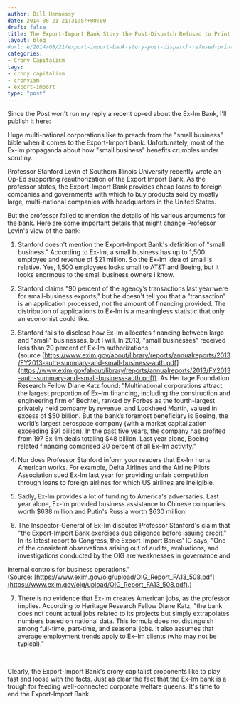 ```yaml
---
author: Bill Hennessy
date: 2014-08-21 21:31:57+00:00
draft: false
title: The Export-Import Bank Story the Post-Dispatch Refused to Print
layout: blog
#url: e/2014/08/21/export-import-bank-story-post-dispatch-refused-print/
categories:
- Crony Capitalism
tags:
- crony capitalism
- cronyism
- export-import
type: "post"
---
```


Since the Post won't run my reply a recent op-ed about the Ex-Im Bank, I'll publish it here:

Huge multi-national corporations like to preach from the "small business" bible when it comes to the Export-Import bank. Unfortunately, most of the Ex-Im propaganda about how "small business" benefits crumbles under scrutiny.






Professor Stanford Levin of Southern Illinois University recently wrote an Op-Ed supporting reauthorization of the Export Import Bank. As the professor states, the Export-Import Bank provides cheap loans to foreign companies and governments with which to buy products sold by mostly large, multi-national companies with headquarters in the United States.







But the professor failed to mention the details of his various arguments for the bank. Here are some important details that might change Professor Levin's view of the bank:







1. Stanford doesn't mention the Export-Import Bank's definition of "small business." According to Ex-Im, a small business has up to 1,500 employee and revenue of $21 million. So the Ex-Im idea of small is relative. Yes, 1,500 employees looks small to AT&T and Boeing, but it looks enormous to the small business owners I know.




2. Stanford claims "90 percent of the agency’s transactions last year were for small-business exports," but he doesn't tell you that a "transaction" is an application processed, not the amount of financing provided. The distribution of applications to Ex-Im is a meaningless statistic that only an economist could like.




3. Stanford fails to disclose how Ex-Im allocates financing between large and "small" businesses, but I will. In 2013, "small businesses" received less than 20 percent of Ex-Im authorizations (source [https://www.exim.gov/about/library/reports/annualreports/2013/FY2013-auth-summary-and-small-business-auth.pdf](https://www.exim.gov/about/library/reports/annualreports/2013/FY2013-auth-summary-and-small-business-auth.pdf)). As Heritage Foundation Research Fellow Diane Katz found: "Multinational corporations attract the largest proportion of Ex–Im financing, including the construction and engineering firm of Bechtel, ranked by Forbes as the fourth-largest privately held company by revenue, and Lockheed Martin, valued in excess of $50 billion. But the bank’s foremost beneficiary is Boeing, the world’s largest aerospace company (with a market capitalization exceeding $91 billion). In the past five years, the company has profited from 197 Ex–Im deals totaling $48 billion. Last year alone, Boeing-related financing comprised 30 percent of all Ex–Im activity."




4. Nor does Professor Stanford inform your readers that Ex-Im hurts American works. For example, Delta Airlines and the Airline Pilots Association sued Ex-Im last year for providing unfair competition through loans to foreign airlines for which US airlines are ineligible.




5. Sadly, Ex-Im provides a lot of funding to America's adversaries. Last year alone, Ex-Im provided business assistance to Chinese companies worth $638 million and Putin's Russia worth $630 million.




6. The Inspector-General of Ex-Im disputes Professor Stanford's claim that "the Export-Import Bank exercises due diligence before issuing credit." In its latest report to Congress, the Export-Import Banks' IG says, "One of the consistent observations arising out of audits, evaluations, and investigations conducted by the OIG are weaknesses in governance and




internal controls for business operations." (Source: [https://www.exim.gov/oig/upload/OIG_Report_FA13_508.pdf](https://www.exim.gov/oig/upload/OIG_Report_FA13_508.pdf).)




7. There is no evidence that Ex-Im creates American jobs, as the professor implies. According to Heritage Research Fellow Diane Katz, "the bank does not count actual jobs related to its projects but simply extrapolates numbers based on national data. This formula does not distinguish among full-time, part-time, and seasonal jobs. It also assumes that average employment trends apply to Ex–Im clients (who may not be typical)."




 




Clearly, the Export-Import Bank's crony capitalist proponents like to play fast and loose with the facts. Just as clear the fact that the Ex-Im bank is a trough for feeding well-connected corporate welfare queens. It's time to end the Export-Import Bank. 




